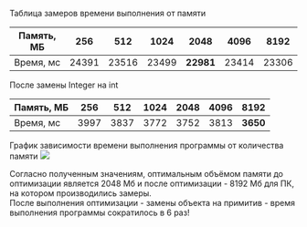 Таблица замеров времени выполнения от памяти

| Память, МБ | 256 | 512 | 1024 | 2048 | 4096 | 8192 |
| --- | --- | --- | --- | --- | --- | --- |
| Время, мс | 24391 | 23516 | 23499 | **22981** | 23414 | 23306 |

После замены Integer на int

| Память, МБ | 256 | 512 | 1024 | 2048 | 4096 | 8192 |
| --- | --- | --- | --- | --- | --- | --- |
| Время, мс | 3997 | 3837 | 3772 | 3752 | 3813 | **3650** |

График зависимости времени выполнения программы от количества памяти
![](C:\Users\User\Desktop\graph.jpg)

Согласно полученным значениям, оптимальным объёмом памяти до оптимизации является 2048 Мб и после оптимизации - 8192 Мб для ПК, на котором производились замеры.<br>
После выполнения оптимизации - замены объекта на примитив - время выполнения программы сократилось в 6 раз!

